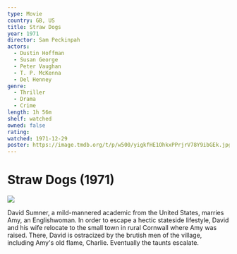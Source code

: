 ```yaml
---
type: Movie
country: GB, US
title: Straw Dogs
year: 1971
director: Sam Peckinpah
actors:
  - Dustin Hoffman
  - Susan George
  - Peter Vaughan
  - T. P. McKenna
  - Del Henney
genre:
  - Thriller
  - Drama
  - Crime
length: 1h 56m
shelf: watched
owned: false
rating:
watched: 1971-12-29
poster: https://image.tmdb.org/t/p/w500/yigkfHE1OhkxPPrjrV78Y9ibGEk.jpg
---
```


# Straw Dogs (1971)

![](https://image.tmdb.org/t/p/w500/yigkfHE1OhkxPPrjrV78Y9ibGEk.jpg)

David Sumner, a mild-mannered academic from the United States, marries Amy, an Englishwoman. In order to escape a hectic stateside lifestyle, David and his wife relocate to the small town in rural Cornwall where Amy was raised. There, David is ostracized by the brutish men of the village, including Amy's old flame, Charlie. Eventually the taunts escalate.